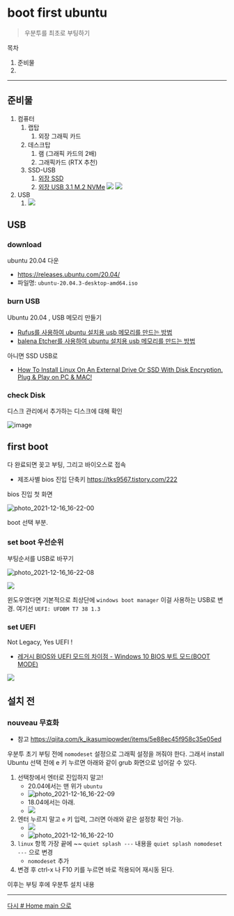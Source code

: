 
# boot first ubuntu

>우분투를 최초로 부팅하기

목차

1. 준비물
2. 


---


## 준비물

1. 컴퓨터
   1. 랩탑
      1. 외장 그래픽 카드
   2. 데스크탑
      1. 램 (그래픽 카드의 2배)
      2. 그래픽카드 (RTX 추천)
   3. SSD-USB
      1. [외장 SSD](http://prod.danawa.com/list/?cate=11230139)
      2. [외장 USB 3.1 M.2 NVMe](http://prod.danawa.com/list/?cate=11330150)
      ![](https://www.windowscentral.com/sites/wpcentral.com/files/styles/large_wm_brw/public/field/image/2020/08/samsung-t7-laptop-1.jpg)
      ![](https://m.media-amazon.com/images/I/71HVxRs8BkL._AC_SL1500_.jpg)
2. USB
   1. ![](https://user-images.githubusercontent.com/8021479/146180912-2cc11a92-ab58-4560-b33a-e08f8a29dceb.jpg)




## USB

### download


ubuntu 20.04 다운
* https://releases.ubuntu.com/20.04/
* 파일명: `ubuntu-20.04.3-desktop-amd64.iso`



### burn USB

Ubuntu 20.04 , USB 메모리 만들기
* [Rufus를 사용하여 ubuntu 설치용 usb 메모리를 만드는 방법](https://webnautes.tistory.com/1146)
* [balena Etcher를 사용하여 ubuntu 설치용 usb 메모리를 만드는 방법](https://www.how2shout.com/linux/how-to-install-balenaetcher-on-ubuntu-20-04-lts/)


아니면 SSD USB로 
* [How To Install Linux On An External Drive Or SSD With Disk Encryption. Plug & Play on PC & MAC!](https://www.youtube.com/watch?v=gvYM6hqTkQo)


### check Disk

디스크 관리에서 추가하는 디스크에 대해 확인




![image](https://user-images.githubusercontent.com/44999855/146317061-eed35898-1b9e-4d85-9aa7-965d69d8bf42.png)



## first boot

다 완료되면 꽂고 부팅, 그리고 바이오스로 접속

* 제조사별 bios 진입 단축키 https://tks9567.tistory.com/222

bios 진입 첫 화면

![photo_2021-12-16_16-22-00](https://user-images.githubusercontent.com/8021479/146326085-871c722f-b30a-4a39-b691-12c50c593892.jpg)

boot 선택 부분.


### set boot 우선순위

부팅순서를 USB로 바꾸기


![photo_2021-12-16_16-22-08](https://user-images.githubusercontent.com/8021479/146326093-387917c7-995d-461e-b9ac-b08be9ac25af.jpg)


![](https://image5jvqbd.fmkorea.com/files/attach/new2/20210226/3254535/3204400251/3416728490/6624981a8b5ef16b555eda6fca73bbb3.jpg)

윈도우였다면 기본적으로 최상단에 `windows boot manager` 이걸 사용하는  USB로 변경. 여기선 `UEFI: UFDBM T7 38 1.3`




### set UEFI

Not Legacy, Yes UEFI !

* [레거시 BIOS와 UEFI 모드의 차이점 - Windows 10 BIOS 부트 모드(BOOT MODE)](https://www.tabmode.com/windows10/ueif-bios.html#gsc.tab=0)


![](https://user-images.githubusercontent.com/8021479/146155674-b243b60e-18a8-483a-98e7-e1369e56b4f7.jpeg)





## 설치 전

### nouveau 무효화

* 참고 https://qiita.com/k_ikasumipowder/items/5e88ec45f958c35e05ed


우분투 초기 부팅 전에 `nomodeset` 설정으로 그래픽 설정을 꺼줘야 한다. 그래서 install Ubuntu 선택 전에 e 키 누르면 아래와 같이 grub 화면으로 넘어갈 수 있다.


1. 선택창에서 엔터로 진입하지 말고! 
   * 20.04에서는 맨 위가 `ubuntu`
   * ![photo_2021-12-16_16-22-09](https://user-images.githubusercontent.com/8021479/146326094-33a0d4ac-4b34-4fcf-867f-1b0033bafc13.jpg)
   * 18.04에서는 아래.
   * ![](https://www.wikihow.com/images/thumb/0/09/Install-Ubuntu-Linux-Step-32.jpg/v4-728px-Install-Ubuntu-Linux-Step-32.jpg)
2. 엔터 누르지 말고 `e` 키 입력, 그러면 아래와 같은 설정창 확인 가능.
   * ![](https://user-images.githubusercontent.com/8021479/146155593-32fb4ca5-1d39-4f51-a585-4b21a1e167f5.png)
   * ![photo_2021-12-16_16-22-10](https://user-images.githubusercontent.com/8021479/146326096-4778cdac-1564-4e14-8a0b-0ce43c9e703d.jpg)
3. `linux` 항목 가장 끝에 ~~ `quiet splash ---`  내용을 `quiet splash nomodeset ---` 으로 변경
   * `nomodeset` 추가
4. 변경 후 ctrl-x 나 F10 키를 누르면 바로 적용되어 재시동 된다.


이후는 부팅 후에 우분투 설치 내용



---

[다시 # Home main 으로](../README.md)


